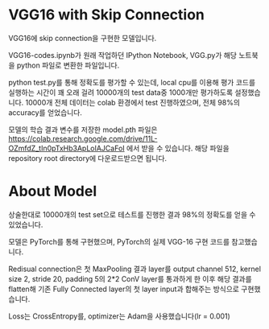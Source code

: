 # VGG16 with Skip Connection
VGG16에 skip connection을 구현한 모델입니다.

VGG16-codes.ipynb가 원래 작업하던 IPython Notebook, VGG.py가 해당 노트북을 python 파일로 변환한 파일입니다.

python test.py를 통해 정확도를 평가할 수 있는데, local cpu를 이용해 평가 코드를 실행하는 시간이 꽤 오래 걸려 10000개의 test data중 1000개만 평가하도록 설정했습니다.
10000개 전체 데이터는 colab 환경에서 test 진행하였으며, 전체 98%의 accuracy를 얻었습니다.

모델의 학습 결과 변수를 저장한 model.pth 파일은 https://colab.research.google.com/drive/11L-OZmfdZ_tIn0pTxHb3ApLoIAJCaFoI 에서 받을 수 있습니다.
해당 파일을 repository root directory에 다운로드받으면 됩니다.

# About Model
상술한대로 10000개의 test set으로 테스트를 진행한 결과 98%의 정확도를 얻을 수 있었습니다.

모델은 PyTorch를 통해 구현했으며, PyTorch의 실제 VGG-16 구현 코드를 참고했습니다.

Redisual connection은 첫 MaxPooling 결과 layer를 output channel 512, kernel size 2, stride 20, padding 5의 2*2 ConV layer를 통과하게 한 이후
해당 결과를 flatten해 기존 Fully Connected layer의 첫 layer input과 합해주는 방식으로 구현했습니다.

Loss는 CrossEntropy를, optimizer는 Adam을 사용했습니다(lr = 0.001)
